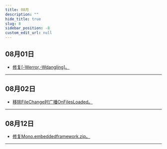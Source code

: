 ```yaml
---
title: 08月
description: ""
hide_title: true
slug: 8
sidebar_position: -8
custom_edit_url: null
---
```


## 08月01日

- [修复[-Werror,-Wdangling]。](https://github.com/crazytuzi/UnrealCSharp/commit/6d592cf3a3b676d196171cf58a2045a808eefcc3)

---

## 08月02日

- [移除FileChange时广播OnFilesLoaded。](https://github.com/crazytuzi/UnrealCSharp/commit/161c250bb2df24ed1c086c236fa104f1bd72164f)

---

## 08月12日

- [修复Mono.embeddedframework.zip。](https://github.com/crazytuzi/UnrealCSharp/commit/4e0bd194db91599e33f0c98d28ddfdd69aeb23fc)

---
